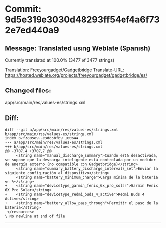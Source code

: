 # Commit: 9d5e319e3030d48293ff54ef4a6f732e7ed440a9
## Message: Translated using Weblate (Spanish)

Currently translated at 100.0% (3477 of 3477 strings)

Translation: Freeyourgadget/Gadgetbridge
Translate-URL: https://hosted.weblate.org/projects/freeyourgadget/gadgetbridge/es/
## Changed files:
app/src/main/res/values-es/strings.xml

## Diff:
```
diff --git a/app/src/main/res/values-es/strings.xml b/app/src/main/res/values-es/strings.xml
index b7f380589..e3dd3bfb9 100644
--- a/app/src/main/res/values-es/strings.xml
+++ b/app/src/main/res/values-es/strings.xml
@@ -3707,4 +3707,7 @@
     <string name="manual_discharge_summary">Cuando está desactivada, se supone que la descarga inteligente está controlada por un medidor de energía externo (no compatible con Gadgetbridge)</string>
     <string name="summary_battery_discharge_intervals_set">Enviar la siguiente configuración al dispositivo</string>
     <string name="battery_minimum_charge">Carga mínima de la batería en %</string>
+    <string name="devicetype_garmin_fenix_6x_pro_solar">Garmin Fenix 6X Pro Solar</string>
+    <string name="devicetype_redmi_buds_4_active">Redmi Buds 4 Active</string>
+    <string name="battery_allow_pass_through">Permitir el paso de la batería</string>
 </resources>
\ No newline at end of file
```
-----------------------------------
